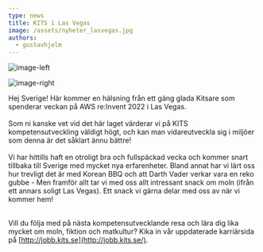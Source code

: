 ```yaml
---
type: news
title: KITS i Las Vegas
image: /assets/nyheter_lasvegas.jpg
authors:
  - gustavhjelm
---
```

![](/assets/nyheter_lasvegas2.jpg "image-left")

![](/assets/nyheter_lasvegas1.jpg "image-right")

Hej Sverige! Här kommer en hälsning från ett gäng glada Kitsare som spenderar veckan på AWS re:Invent 2022 i Las Vegas.\
\
Som ni kanske vet vid det här laget värderar vi på KITS kompetensutveckling väldigt högt, och kan man vidareutveckla sig i miljöer som denna är det såklart ännu bättre!\
\
Vi har hittills haft en otroligt bra och fullspäckad vecka och kommer snart tillbaka till Sverige med mycket nya erfarenheter. Bland annat har vi lärt oss hur trevligt det är med Korean BBQ och att Darth Vader verkar vara en reko gubbe - Men framför allt tar vi med oss allt intressant snack om moln (ifrån ett annars soligt Las Vegas). Ett snack vi gärna delar med oss av när vi kommer hem!

\
Vill du följa med på nästa kompetensutvecklande resa och lära dig lika mycket om moln, fiktion och matkultur? Kika in vår uppdaterade karriärsida på [http://jobb.kits.se](http://jobb.kits.se/).